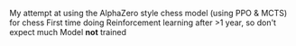 My attempt at using the AlphaZero style chess model (using PPO & MCTS) for chess
First time doing Reinforcement learning after >1 year, so don't expect much
Model **not** trained
